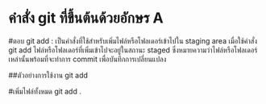 # คำสั่ง git ที่ขึ้นต้นด้วยอักษร A

#ตอบ
git add
: เป็นคำสั่งที่ใช้สำหรับเพิ่มไฟล์หรือโฟลเดอร์เข้าไปใน staging area เมื่อใช้คำสั่ง git add ไฟล์หรือโฟลเดอร์ที่เพิ่มเข้าไปจะอยู่ในสถานะ staged ซึ่งหมายความว่าไฟล์หรือโฟลเดอร์เหล่านั้นพร้อมที่จะทำการ commit เพื่อบันทึกการเปลี่ยนแปลง

##ตัวอย่างการใช้งาน git add

#เพิ่มไฟล์ทั้งหมด
git add .


